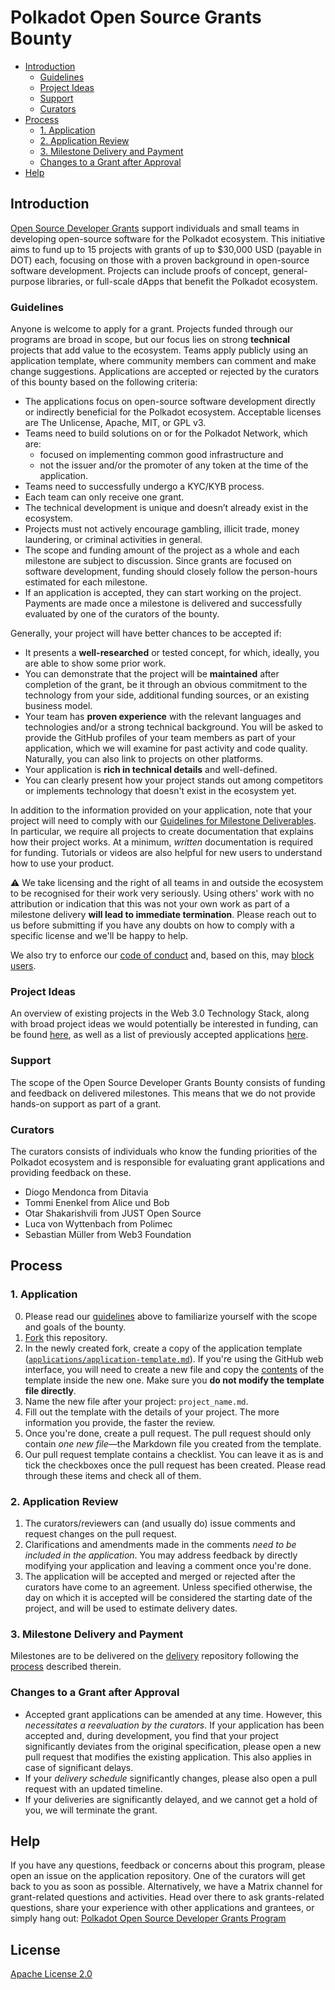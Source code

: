 # Polkadot Open Source Grants Bounty<!-- omit in toc -->

- [Introduction](#introduction)
  - [Guidelines](#guidelines)
  - [Project Ideas](#project-ideas)
  - [Support](#support)
  - [Curators](#curators)
- [Process](#process)
  - [1. Application](#1-application)
  - [2. Application Review](#2-application-review)
  - [3. Milestone Delivery and Payment](#3-milestone-delivery-and-payment)
  - [Changes to a Grant after Approval](#changes-to-a-grant-after-approval)
- [Help](#help)

## Introduction

[Open Source Developer Grants](https://polkadot.polkassembly.io/bounty/59) support individuals and small teams in developing open-source software for the Polkadot ecosystem. This initiative aims to fund up to 15 projects with grants of up to $30,000 USD (payable in DOT) each, focusing on those with a proven background in open-source software development. Projects can include proofs of concept, general-purpose libraries, or full-scale dApps that benefit the Polkadot ecosystem.

### Guidelines

Anyone is welcome to apply for a grant. Projects funded through our programs are broad in scope, but our focus lies on strong **technical** projects that add value to the ecosystem. Teams apply publicly using an application template, where community members can comment and make change suggestions. Applications are accepted or rejected by the curators of this bounty based on the following criteria:
	
* The applications focus on open-source software development directly or indirectly beneficial for the Polkadot ecosystem. Acceptable licenses are The Unlicense, Apache, MIT, or GPL v3.
* Teams need to build solutions on or for the Polkadot Network, which are:
  * focused on implementing common good infrastructure and
  * not the issuer and/or the promoter of any token at the time of the application.
* Teams need to successfully undergo a KYC/KYB process.
* Each team can only receive one grant. 
* The technical development is unique and doesn’t already exist in the ecosystem. 
* Projects must not actively encourage gambling, illicit trade, money laundering, or criminal activities in general.
* The scope and funding amount of the project as a whole and each milestone are subject to discussion. Since grants are focused on software development, funding should closely follow the person-hours estimated for each milestone. 
* If an application is accepted, they can start working on the project. Payments are made once a milestone is delivered and successfully evaluated by one of the curators of the bounty. 

Generally, your project will have better chances to be accepted if:

- It presents a **well-researched** or tested concept, for which, ideally, you are able to show some prior work.
- You can demonstrate that the project will be **maintained** after completion of the grant, be it through an obvious commitment to the technology from your side, additional funding sources, or an existing business model.
- Your team has **proven experience** with the relevant languages and technologies and/or a strong technical background. You will be asked to provide the GitHub profiles of your team members as part of your application, which we will examine for past activity and code quality. Naturally, you can also link to projects on other platforms.
- Your application is **rich in technical details** and well-defined.
- You can clearly present how your project stands out among competitors or implements technology that doesn't exist in the ecosystem yet.

In addition to the information provided on your application, note that your project will need to comply with our [Guidelines for Milestone Deliverables](https://github.com/PolkadotOpenSourceGrants/apply/blob/master/docs/Support%20Docs/milestone-deliverables-guidelines.md). In particular, we require all projects to create documentation that explains how their project works. At a minimum, _written_ documentation is required for funding. Tutorials or videos are also helpful for new users to understand how to use your product.

⚠️ We take licensing and the right of all teams in and outside the ecosystem to be recognised for their work very seriously. Using others' work with no attribution or indication that this was not your own work as part of a milestone delivery **will lead to immediate termination**. Please reach out to us before submitting if you have any doubts on how to comply with a specific license and we'll be happy to help.

We also try to enforce our [code of conduct](CODE_OF_CONDUCT.md) and, based on this, may [block users](https://github.blog/2016-04-04-organizations-can-now-block-abusive-users/).

### Project Ideas

An overview of existing projects in the Web 3.0 Technology Stack, along with broad project ideas we would potentially be interested in funding, can be found [here](https://wiki.polkadot.network/docs/build-open-source), as well as a list of previously accepted applications [here](https://github.com/PolkadotOpenSourceGrants/apply/blob/master/applications/index.md).

### Support

The scope of the Open Source Developer Grants Bounty consists of funding and feedback on delivered milestones. This means that we do not provide hands-on support as part of a grant. 

### Curators

The curators consists of individuals who know the funding priorities of the Polkadot ecosystem and is responsible for evaluating grant applications and providing feedback on these.

 - Diogo Mendonca from Ditavia
 - Tommi Enenkel from Alice und Bob
 - Otar Shakarishvili from JUST Open Source
 - Luca von Wyttenbach from Polimec
 - Sebastian Müller from Web3 Foundation

## Process

### 1. Application

   0. Please read our [guidelines](#guidelines) above to familiarize yourself with the scope and goals of the bounty.
   1. [Fork](https://github.com/PolkadotOpenSourceGrants/apply/fork) this repository.
   2. In the newly created fork, create a copy of the application template ([`applications/application-template.md`](applications/application-template.md)). If you're using the GitHub web interface, you will need to create a new file and copy the [contents](https://raw.githubusercontent.com/PolkadotOpenSourceGrants/apply/master/applications/application-template.md) of the template inside the new one. Make sure you **do not modify the template file directly**. 
   3. Name the new file after your project: `project_name.md`.
   4. Fill out the template with the details of your project. The more information you provide, the faster the review. 
   5. Once you're done, create a pull request. The pull request should only contain _one new file_—the Markdown file you created from the template.
   6. Our pull request template contains a checklist. You can leave it as is and tick the checkboxes once the pull request has been created. Please read through these items and check all of them.

### 2. Application Review

   1. The curators/reviewers can (and usually do) issue comments and request changes on the pull request.
   2. Clarifications and amendments made in the comments _need to be included in the application_. You may address feedback by directly modifying your application and leaving a comment once you're done. 
   3. The application will be accepted and merged or rejected after the curators have come to an agreement. Unless specified otherwise, the day on which it is accepted will be considered the starting date of the project, and will be used to estimate delivery dates.

### 3. Milestone Delivery and Payment

   Milestones are to be delivered on the [delivery](https://github.com/PolkadotOpenSourceGrants/delivery/) repository following the [process](https://github.com/PolkadotOpenSourceGrants/delivery#milestone-delivery-process) described therein.

### Changes to a Grant after Approval

- Accepted grant applications can be amended at any time. However, this _necessitates a reevaluation by the curators_. If your application has been accepted and, during development, you find that your project significantly deviates from the original specification, please open a new pull request that modifies the existing application. This also applies in case of significant delays.
- If your _delivery schedule_ significantly changes, please also open a pull request with an updated timeline.
- If your deliveries are significantly delayed, and we cannot get a hold of you, we will terminate the grant.


## Help

If you have any questions, feedback or concerns about this program, please open an issue on the application repository. One of the curators will get back to you as soon as possible. Alternatively, we have a Matrix channel for grant-related questions and activities. Head over there to ask grants-related questions, share your experience with other applications and grantees, or simply hang out: [Polkadot Open Source Developer Grants Program](https://matrix.to/#/#OSDGP:matrix.org)

## License<!-- omit in toc -->

[Apache License 2.0](LICENSE)
